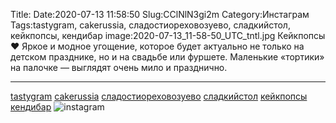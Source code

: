 Title:
Date:2020-07-13 11:58:50
Slug:CClNlN3gi2m
Category:Инстаграм
Tags:tastygram, cakerussia, сладостиореховозуево, сладкийстол, кейкпопсы, кендибар
image:2020-07-13_11-58-50_UTC_tntl.jpg
Кейкпопсы ❤
Яркое и модное угощение, которое будет актуально не только на детском празднике, но и на свадьбе или фуршете.
 Маленькие «тортики» на палочке — выглядят очень мило и празднично.
_________________________
[tastygram]({tag}tastygram) [cakerussia]({tag}cakerussia) [сладостиореховозуево]({tag}сладостиореховозуево) [сладкийстол]({tag}сладкийстол) [кейкпопсы]({tag}кейкпопсы) [кендибар]({tag}кендибар)
![instagram]({attach}images/2020-07-13_11-58-50_UTC.jpg)
